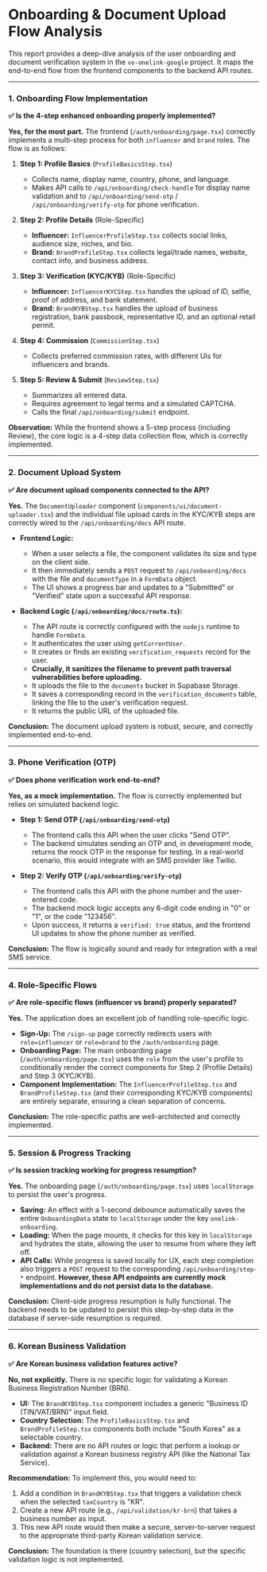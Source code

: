 # Onboarding & Document Upload Flow Analysis

This report provides a deep-dive analysis of the user onboarding and document verification system in the `vo-onelink-google` project. It maps the end-to-end flow from the frontend components to the backend API routes.

---

### **1. Onboarding Flow Implementation**

**✅ Is the 4-step enhanced onboarding properly implemented?**

**Yes, for the most part.** The frontend (`/auth/onboarding/page.tsx`) correctly implements a multi-step process for both `influencer` and `brand` roles. The flow is as follows:

1.  **Step 1: Profile Basics** (`ProfileBasicsStep.tsx`)
    -   Collects name, display name, country, phone, and language.
    -   Makes API calls to `/api/onboarding/check-handle` for display name validation and to `/api/onboarding/send-otp` / `/api/onboarding/verify-otp` for phone verification.

2.  **Step 2: Profile Details** (Role-Specific)
    -   **Influencer:** `InfluencerProfileStep.tsx` collects social links, audience size, niches, and bio.
    -   **Brand:** `BrandProfileStep.tsx` collects legal/trade names, website, contact info, and business address.

3.  **Step 3: Verification (KYC/KYB)** (Role-Specific)
    -   **Influencer:** `InfluencerKYCStep.tsx` handles the upload of ID, selfie, proof of address, and bank statement.
    -   **Brand:** `BrandKYBStep.tsx` handles the upload of business registration, bank passbook, representative ID, and an optional retail permit.

4.  **Step 4: Commission** (`CommissionStep.tsx`)
    -   Collects preferred commission rates, with different UIs for influencers and brands.

5.  **Step 5: Review & Submit** (`ReviewStep.tsx`)
    -   Summarizes all entered data.
    -   Requires agreement to legal terms and a simulated CAPTCHA.
    -   Calls the final `/api/onboarding/submit` endpoint.

**Observation:** While the frontend shows a 5-step process (including Review), the core logic is a 4-step data collection flow, which is correctly implemented.

---

### **2. Document Upload System**

**✅ Are document upload components connected to the API?**

**Yes.** The `DocumentUploader` component (`components/ui/document-uploader.tsx`) and the individual file upload cards in the KYC/KYB steps are correctly wired to the `/api/onboarding/docs` API route.

-   **Frontend Logic:**
    -   When a user selects a file, the component validates its size and type on the client side.
    -   It then immediately sends a `POST` request to `/api/onboarding/docs` with the file and `documentType` in a `FormData` object.
    -   The UI shows a progress bar and updates to a "Submitted" or "Verified" state upon a successful API response.

-   **Backend Logic (`/api/onboarding/docs/route.ts`):**
    -   The API route is correctly configured with the `nodejs` runtime to handle `FormData`.
    -   It authenticates the user using `getCurrentUser`.
    -   It creates or finds an existing `verification_requests` record for the user.
    -   **Crucially, it sanitizes the filename to prevent path traversal vulnerabilities before uploading.**
    -   It uploads the file to the `documents` bucket in Supabase Storage.
    -   It saves a corresponding record in the `verification_documents` table, linking the file to the user's verification request.
    -   It returns the public URL of the uploaded file.

**Conclusion:** The document upload system is robust, secure, and correctly implemented end-to-end.

---

### **3. Phone Verification (OTP)**

**✅ Does phone verification work end-to-end?**

**Yes, as a mock implementation.** The flow is correctly implemented but relies on simulated backend logic.

-   **Step 1: Send OTP (`/api/onboarding/send-otp`)**
    -   The frontend calls this API when the user clicks "Send OTP".
    -   The backend simulates sending an OTP and, in development mode, returns the mock OTP in the response for testing. In a real-world scenario, this would integrate with an SMS provider like Twilio.

-   **Step 2: Verify OTP (`/api/onboarding/verify-otp`)**
    -   The frontend calls this API with the phone number and the user-entered code.
    -   The backend mock logic accepts any 6-digit code ending in "0" or "1", or the code "123456".
    -   Upon success, it returns a `verified: true` status, and the frontend UI updates to show the phone number as verified.

**Conclusion:** The flow is logically sound and ready for integration with a real SMS service.

---

### **4. Role-Specific Flows**

**✅ Are role-specific flows (influencer vs brand) properly separated?**

**Yes.** The application does an excellent job of handling role-specific logic.

-   **Sign-Up:** The `/sign-up` page correctly redirects users with `role=influencer` or `role=brand` to the `/auth/onboarding` page.
-   **Onboarding Page:** The main onboarding page (`/auth/onboarding/page.tsx`) uses the `role` from the user's profile to conditionally render the correct components for Step 2 (Profile Details) and Step 3 (KYC/KYB).
-   **Component Implementation:** The `InfluencerProfileStep.tsx` and `BrandProfileStep.tsx` (and their corresponding KYC/KYB components) are entirely separate, ensuring a clean separation of concerns.

**Conclusion:** The role-specific paths are well-architected and correctly implemented.

---

### **5. Session & Progress Tracking**

**✅ Is session tracking working for progress resumption?**

**Yes.** The onboarding page (`/auth/onboarding/page.tsx`) uses `localStorage` to persist the user's progress.

-   **Saving:** An effect with a 1-second debounce automatically saves the entire `OnboardingData` state to `localStorage` under the key `onelink-onboarding`.
-   **Loading:** When the page mounts, it checks for this key in `localStorage` and hydrates the state, allowing the user to resume from where they left off.
-   **API Calls:** While progress is saved locally for UX, each step completion also triggers a `POST` request to the corresponding `/api/onboarding/step-*` endpoint. **However, these API endpoints are currently mock implementations and do not persist data to the database.**

**Conclusion:** Client-side progress resumption is fully functional. The backend needs to be updated to persist this step-by-step data in the database if server-side resumption is required.

---

### **6. Korean Business Validation**

**✅ Are Korean business validation features active?**

**No, not explicitly.** There is no specific logic for validating a Korean Business Registration Number (BRN).

-   **UI:** The `BrandKYBStep.tsx` component includes a generic "Business ID (TIN/VAT/BRN)" input field.
-   **Country Selection:** The `ProfileBasicsStep.tsx` and `BrandProfileStep.tsx` components both include "South Korea" as a selectable country.
-   **Backend:** There are no API routes or logic that perform a lookup or validation against a Korean business registry API (like the National Tax Service).

**Recommendation:** To implement this, you would need to:
1.  Add a condition in `BrandKYBStep.tsx` that triggers a validation check when the selected `taxCountry` is "KR".
2.  Create a new API route (e.g., `/api/validation/kr-brn`) that takes a business number as input.
3.  This new API route would then make a secure, server-to-server request to the appropriate third-party Korean validation service.

**Conclusion:** The foundation is there (country selection), but the specific validation logic is not implemented.
